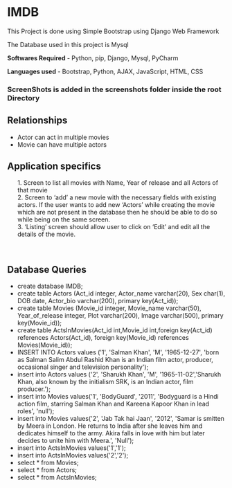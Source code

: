 <h1>IMDB</h1>
<p>This Project is done using Simple Bootstrap using Django Web Framework</p>
<p>The Database used in this project is Mysql</p>
<p><b>Softwares Required</b> - Python, pip, Django, Mysql, PyCharm </p>
<p><b>Languages used</b> - Bootstrap, Python, AJAX, JavaScript, HTML, CSS</p>
<h3>ScreenShots is added in the screenshots folder inside the root Directory</h3>

<h2>Relationships </h2>
<ul>
<li>Actor can act in multiple movies </li>
<li>Movie can have multiple actors</li>
</ul>

<h2>Application specifics</h2>
<ul>
1. Screen to list all movies with Name, Year of release and all Actors of that movie <br>
2. Screen to ‘add’ a new movie with the necessary fields with existing actors. If the user wants to add new ‘Actors’ while creating the movie which are not present in the database then he should be able to do so while being on the same screen. <br>
3. ‘Listing’ screen should allow user to click on ‘Edit’ and edit all the details of the movie. 
</ul><br>
 

<h2>Database Queries</h2>
<ul>
<li>create database IMDB;<br></li>

<li>create table Actors (Act_id integer, Actor_name varchar(20), Sex char(1), DOB date, Actor_bio varchar(200), primary key(Act_id));<br></li>

<li>create table Movies (Movie_id integer, Movie_name varchar(50), Year_of_release integer, Plot varchar(200), Image varchar(500), primary key(Movie_id));<br></li>

<li>create table ActsInMovies(Act_id int,Movie_id int,foreign key(Act_id) references Actors(Act_id), foreign key(Movie_id) references Movies(Movie_id));<br></li>


<li>INSERT INTO Actors values ('1', 'Salman Khan', 'M', '1965-12-27', 'born as Salman Salim Abdul Rashid Khan is an Indian film actor, producer, occasional singer and television personality');<br></li>
<li>insert into Actors values ('2', 'Sharukh Khan', 'M', '1965-11-02','Sharukh Khan, also known by the initialism SRK, is an Indian actor, film producer.');<br></li>

<li>insert into Movies values('1', 'BodyGuard', '2011', 'Bodyguard is a Hindi action film, starring Salman Khan and Kareena Kapoor Khan in lead roles', 'null');<br>
<li>insert into Movies values('2', 'Jab Tak hai Jaan', '2012', 'Samar is smitten by Meera in London. He returns to India after she leaves him and dedicates himself to the army. Akira falls in love with him but later decides to unite him with Meera.', 'Null');<br></li>

<li>insert into ActsInMovies values('1','1');<br></li>
<li>insert into ActsInMovies values('2','2');<br></li>

<li>select * from Movies;<br></li>
<li>select * from Actors;<br></li>
<li>select * from ActsInMovies;<br></li>
</ul>


